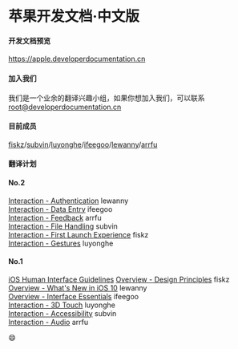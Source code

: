 # 苹果开发文档·中文版

#### 开发文档预览

https://apple.developerdocumentation.cn

#### 加入我们
我们是一个业余的翻译兴趣小组，如果你想加入我们，可以联系 root@developerdocumentation.cn

#### 目前成员

[fiskz](https://github.com/fiskz)/[subvin](https://github.com/subvin)/[luyonghe](https://github.com/luyonghe)/[ifeegoo](https://github.com/ifeegoo)/[lewanny](https://github.com/lewanny)/[arrfu](https://github.com/arrfu)

#### 翻译计划

#### No.2

[Interaction - Authentication](https://developer.apple.com/ios/human-interface-guidelines/interaction/authentication/) lewanny  
[Interaction - Data Entry](https://developer.apple.com/ios/human-interface-guidelines/interaction/data-entry/) ifeegoo  
[Interaction - Feedback](https://developer.apple.com/ios/human-interface-guidelines/interaction/feedback/) arrfu  
[Interaction - File Handling](https://developer.apple.com/ios/human-interface-guidelines/interaction/file-handling/) subvin  
[Interaction - First Launch Experience](https://developer.apple.com/ios/human-interface-guidelines/interaction/first-launch-experience/) fiskz  
[Interaction - Gestures](https://developer.apple.com/ios/human-interface-guidelines/interaction/gestures/) luyonghe


#### No.1

[iOS Human Interface Guidelines](https://developer.apple.com/ios/human-interface-guidelines/overview/design-principles/) 
[Overview - Design Principles](https://developer.apple.com/ios/human-interface-guidelines/overview/design-principles/) fiskz  
[Overview - What's New in iOS 10](https://developer.apple.com/ios/human-interface-guidelines/overview/whats-new/) lewanny  
[Overview - Interface Essentials](https://developer.apple.com/ios/human-interface-guidelines/overview/interface-essentials/) ifeegoo  
[Interaction - 3D Touch](https://developer.apple.com/ios/human-interface-guidelines/interaction/3d-touch/) luyonghe  
[Interaction - Accessibility](https://developer.apple.com/ios/human-interface-guidelines/interaction/accessibility/) subvin  
[Interaction - Audio](https://developer.apple.com/ios/human-interface-guidelines/interaction/audio/) arrfu

:smile:
